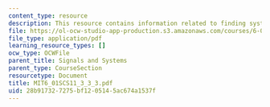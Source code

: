 ```yaml
---
content_type: resource
description: This resource contains information related to finding systems.
file: https://ol-ocw-studio-app-production.s3.amazonaws.com/courses/6-01sc-introduction-to-electrical-engineering-and-computer-science-i-spring-2011/28b917327275bf1205145ac674a1537f_MIT6_01SCS11_3_3_3.pdf
file_type: application/pdf
learning_resource_types: []
ocw_type: OCWFile
parent_title: Signals and Systems
parent_type: CourseSection
resourcetype: Document
title: MIT6_01SCS11_3_3_3.pdf
uid: 28b91732-7275-bf12-0514-5ac674a1537f
---
```

